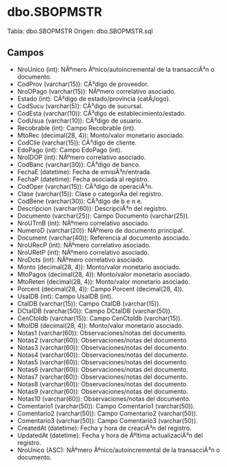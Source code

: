 ﻿# dbo.SBOPMSTR

Tabla: dbo.SBOPMSTR
Origen: dbo.SBOPMSTR.sql

## Campos

- NroUnico (int): NÃºmero Ãºnico/autoincremental de la transacciÃ³n o documento.
- CodProv (varchar(15)): CÃ³digo de proveedor.
- NroOPago (varchar(15)): NÃºmero correlativo asociado.
- Estado (int): CÃ³digo de estado/provincia (catÃ¡logo).
- CodSucu (varchar(5)): CÃ³digo de sucursal.
- CodEsta (varchar(10)): CÃ³digo de establecimiento/estado.
- CodUsua (varchar(10)): CÃ³digo de usuario.
- Recobrable (int): Campo Recobrable (int).
- MtoRec (decimal(28, 4)): Monto/valor monetario asociado.
- CodClie (varchar(15)): CÃ³digo de cliente.
- EdoPago (int): Campo EdoPago (int).
- NroIDOP (int): NÃºmero correlativo asociado.
- CodBanc (varchar(30)): CÃ³digo de banco.
- FechaE (datetime): Fecha de emisiÃ³n/entrada.
- FechaP (datetime): Fecha asociada al registro.
- CodOper (varchar(15)): CÃ³digo de operaciÃ³n.
- Clase (varchar(15)): Clase o categorÃ­a del registro.
- CodBene (varchar(30)): CÃ³digo de b e n e.
- Descripcion (varchar(60)): DescripciÃ³n del registro.
- Documento (varchar(25)): Campo Documento (varchar(25)).
- NroUTrnB (int): NÃºmero correlativo asociado.
- NumeroD (varchar(20)): NÃºmero de documento principal.
- Document (varchar(40)): Referencia al documento asociado.
- NroURecP (int): NÃºmero correlativo asociado.
- NroURetP (int): NÃºmero correlativo asociado.
- NroDcts (int): NÃºmero correlativo asociado.
- Monto (decimal(28, 4)): Monto/valor monetario asociado.
- MtoPagos (decimal(28, 4)): Monto/valor monetario asociado.
- MtoReten (decimal(28, 4)): Monto/valor monetario asociado.
- Porcent (decimal(28, 4)): Campo Porcent (decimal(28, 4)).
- UsaIDB (int): Campo UsaIDB (int).
- CtaIDB (varchar(15)): Campo CtaIDB (varchar(15)).
- DCtaIDB (varchar(50)): Campo DCtaIDB (varchar(50)).
- CenCtoIdb (varchar(15)): Campo CenCtoIdb (varchar(15)).
- MtoIDB (decimal(28, 4)): Monto/valor monetario asociado.
- Notas1 (varchar(60)): Observaciones/notas del documento.
- Notas2 (varchar(60)): Observaciones/notas del documento.
- Notas3 (varchar(60)): Observaciones/notas del documento.
- Notas4 (varchar(60)): Observaciones/notas del documento.
- Notas5 (varchar(60)): Observaciones/notas del documento.
- Notas6 (varchar(60)): Observaciones/notas del documento.
- Notas7 (varchar(60)): Observaciones/notas del documento.
- Notas8 (varchar(60)): Observaciones/notas del documento.
- Notas9 (varchar(60)): Observaciones/notas del documento.
- Notas10 (varchar(60)): Observaciones/notas del documento.
- Comentario1 (varchar(50)): Campo Comentario1 (varchar(50)).
- Comentario2 (varchar(50)): Campo Comentario2 (varchar(50)).
- Comentario3 (varchar(50)): Campo Comentario3 (varchar(50)).
- CreatedAt (datetime): Fecha y hora de creaciÃ³n del registro.
- UpdatedAt (datetime): Fecha y hora de Ãºltima actualizaciÃ³n del registro.
- NroUnico (ASC): NÃºmero Ãºnico/autoincremental de la transacciÃ³n o documento.

